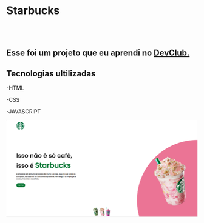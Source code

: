 <h1>Starbucks</h1>
<br>
<br>
<h2>Esse foi um projeto que eu aprendi no <a href="https://aulas.devclub.com.br/m/courses">DevClub.</a></h2>

<h2>Tecnologias ultilizadas</h2>
  <p>-HTML</p>
  <p>-CSS</p>
  <p>-JAVASCRIPT</p>


<img src="https://raw.githubusercontent.com/gustavoaduatti29/starbucks/6258d49db7386c8569825e8111e31d1bc013fca1/assets/FotoStarbucksTeste1.png">
